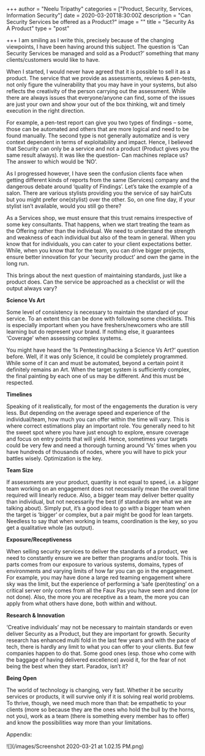 +++
author = "Neelu Tripathy"
categories = ["Product, Security, Services, Information  Security"]
date = 2020-03-20T18:30:00Z
description = "Can Security Services be offered as a Product?"
image = ""
title = "Security As A Product"
type = "post"

+++
I am smiling as I write this, precisely because of the changing viewpoints, I have been having around this subject. The question is ‘Can Security Services be managed and sold as a Product?’ something that many clients/customers would like to have.

When I started, I would never have agreed that it is possible to sell it as a product. The service that we provide as assessments, reviews & pen-tests, not only figure the vulnerability that you may have in your systems, but also reflects the creativity of the person carrying out the assessment. While there are always issues that everyone/anyone can find, some of the issues are just your own and show your out of the box thinking, wit and timely execution in the right direction.

For example, a pen-test report can give you two types of findings – some, those can be automated and others that are more logical and need to be found manually. The second type is not generally automatize and is very context dependent in terms of exploitability and impact. Hence, I believed that Security can only be a service and not a product (Product gives you the same result always). It was like the question- Can machines replace us? The answer to which would be ‘NO’.

As I progressed however, I have seen the confusion clients face when getting different kinds of reports from the same (Services) company and the dangerous debate around ‘quality of Findings’. Let’s take the example of a salon. There are various stylists providing you the service of say hairCuts but you might prefer one(stylist) over the other. So, on one fine day, if your stylist isn’t available, would you still go there?

As a Services shop, we must ensure that this trust remains irrespective of some key consultants. That happens, when we start treating the team as the Offering rather than the individual. We need to understand the strength and weakness of each individual but also of the team in general. When you know that for individuals, you can cater to your client expectations better. While, when you know that for the team, you can drive bigger projects, ensure better innovation for your ‘security product’ and own the game in the long run.

This brings about the next question of maintaining standards, just like a product does. Can the service be approached as a checklist or will the output always vary?

**Science Vs Art**

Some level of consistency is necessary to maintain the standard of your service. To an extent this can be done with following some checklists. This is especially important when you have freshers/newcomers who are still learning but do represent your brand. If nothing else, it guarantees ‘Coverage’ when assessing complex systems.

You might have heard the ‘Is Pentesting/hacking a Science Vs Art?’ question before. Well, if it was only Science, it could be completely programmed. While some of it can and must be automated, beyond a certain point it definitely remains an Art. When the target system is sufficiently complex, the final painting by each one of us may be different. And this must be respected.

**Timelines**

Speaking of it realistically, for most of the engagements the duration is very less. But depending on the average speed and experience of the individual/team, how much you can offer within the time will vary. This is where correct estimations play an important role. You generally need to hit the sweet spot where you have just enough to explore, ensure coverage and focus on entry points that will yield. Hence, sometimes your targets could be very few and need a thorough turning around ‘Vs’ times when you have hundreds of thousands of nodes, where you will have to pick your battles wisely. Optimization is the key.

**Team Size**

If assessments are your product, quantity is not equal to speed, i.e. a bigger team working on an engagement does not necessarily mean the overall time required will linearly reduce. Also, a bigger team may deliver better quality than individual, but not necessarily the best (if standards are what we are talking about). Simply put, it’s a good idea to go with a bigger team when the target is ‘bigger’ or complex, but a pair might be good for lean targets. Needless to say that when working in teams, coordination is the key, so you get a qualitative whole (as output).

**Exposure/Receptiveness**

When selling security services to deliver the standards of a product, we need to constantly ensure we are better than programs and/or tools. This is parts comes from our exposure to various systems, domains, types of environments and varying limits of how far you can go in the engagement. For example, you may have done a large red teaming engagement where sky was the limit, but the experience of performing a ‘safe (pen)testing’ on a critical server only comes from all the Faux Pas you have seen and done (or not done). Also, the more you are receptive as a team, the more you can apply from what others have done, both within and without.

**Research & Innovation**

‘Creative individuals’ may not be necessary to maintain standards or even deliver Security as a Product, but they are important for growth. Security research has enhanced multi fold in the last few years and with the pace of tech, there is hardly any limit to what you can offer to your clients. But few companies happen to do that. Some good ones (esp. those who come with the baggage of having delivered excellence) avoid it, for the fear of not being the best when they start. Paradox, isn’t it?

**Being Open**

The world of technology is changing, very fast. Whether it be security services or products, it will survive only if it is solving real world problems. To thrive, though, we need much more than that: be empathetic to your clients (more so because they are the ones who hold the bull by the horns, not you), work as a team (there is something every member has to offer) and know the possibilities way more than your limitations.

Appendix:

![](/images/Screenshot 2020-03-21 at 1.02.15 PM.png)